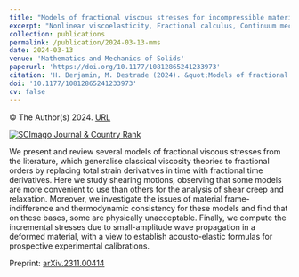 ```yaml
---
title: "Models of fractional viscous stresses for incompressible materials"
excerpt: "Nonlinear viscoelasticity, Fractional calculus, Continuum mechanics, Rheology"
collection: publications
permalink: /publication/2024-03-13-mms
date: 2024-03-13
venue: 'Mathematics and Mechanics of Solids'
paperurl: 'https://doi.org/10.1177/10812865241233973'
citation: 'H. Berjamin, M. Destrade (2024). &quot;Models of fractional viscous stresses for incompressible materials&quot;, <i>Mathematics and Mechanics of Solids</i> 30(2), 540-555.'
doi: '10.1177/10812865241233973'
cv: false
---
```


© The Author(s) 2024. [URL](https://journals.sagepub.com/doi/10.1177/10812865241233973)

<a href="https://www.scimagojr.com/journalsearch.php?q=28703&amp;tip=sid&amp;exact=no" title="SCImago Journal &amp; Country Rank"><img border="0" src="https://www.scimagojr.com/journal_img.php?id=28703" alt="SCImago Journal &amp; Country Rank"  /></a>

We present and review several models of fractional viscous stresses from the literature, which generalise classical viscosity theories to fractional orders by replacing total strain derivatives in time with fractional time derivatives. Here we study shearing motions, observing that some models are more convenient to use than others for the analysis of shear creep and relaxation. Moreover, we investigate the issues of material frame-indifference and thermodynamic consistency for these models and find that on these bases, some are physically unacceptable. Finally, we compute the incremental stresses due to small-amplitude wave propagation in a deformed material, with a view to establish acousto-elastic formulas for prospective experimental calibrations. 

Preprint: [arXiv.2311.00414](https://doi.org/10.48550/arXiv.2311.00414)